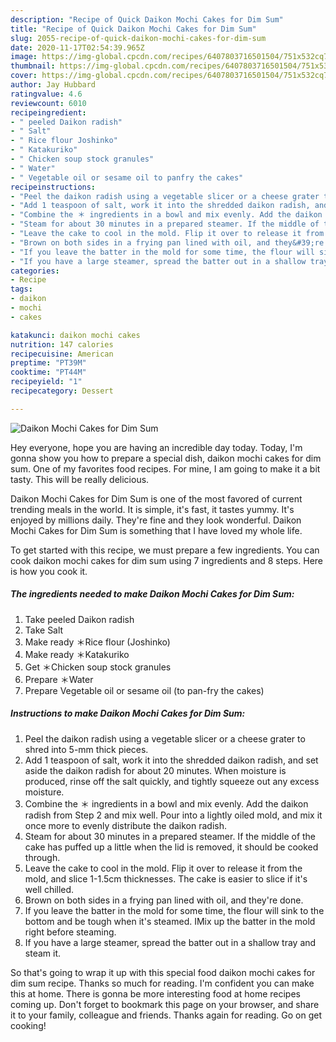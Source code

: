```yaml
---
description: "Recipe of Quick Daikon Mochi Cakes for Dim Sum"
title: "Recipe of Quick Daikon Mochi Cakes for Dim Sum"
slug: 2055-recipe-of-quick-daikon-mochi-cakes-for-dim-sum
date: 2020-11-17T02:54:39.965Z
image: https://img-global.cpcdn.com/recipes/6407803716501504/751x532cq70/daikon-mochi-cakes-for-dim-sum-recipe-main-photo.jpg
thumbnail: https://img-global.cpcdn.com/recipes/6407803716501504/751x532cq70/daikon-mochi-cakes-for-dim-sum-recipe-main-photo.jpg
cover: https://img-global.cpcdn.com/recipes/6407803716501504/751x532cq70/daikon-mochi-cakes-for-dim-sum-recipe-main-photo.jpg
author: Jay Hubbard
ratingvalue: 4.6
reviewcount: 6010
recipeingredient:
- " peeled Daikon radish"
- " Salt"
- " Rice flour Joshinko"
- " Katakuriko"
- " Chicken soup stock granules"
- " Water"
- " Vegetable oil or sesame oil to panfry the cakes"
recipeinstructions:
- "Peel the daikon radish using a vegetable slicer or a cheese grater to shred into 5-mm thick pieces."
- "Add 1 teaspoon of salt, work it into the shredded daikon radish, and set aside the daikon radish for about 20 minutes. When moisture is produced, rinse off the salt quickly, and tightly squeeze out any excess moisture."
- "Combine the ＊ ingredients in a bowl and mix evenly. Add the daikon radish from Step 2 and mix well. Pour into a lightly oiled mold, and mix it once more to evenly distribute the daikon radish."
- "Steam for about 30 minutes in a prepared steamer. If the middle of the cake has puffed up a little when the lid is removed, it should be cooked through."
- "Leave the cake to cool in the mold. Flip it over to release it from the mold, and slice 1-1.5cm thicknesses. The cake is easier to slice if it&#39;s well chilled."
- "Brown on both sides in a frying pan lined with oil, and they&#39;re done."
- "If you leave the batter in the mold for some time, the flour will sink to the bottom and be tough when it&#39;s steamed. IMix up the batter in the mold right before steaming."
- "If you have a large steamer, spread the batter out in a shallow tray and steam it."
categories:
- Recipe
tags:
- daikon
- mochi
- cakes

katakunci: daikon mochi cakes 
nutrition: 147 calories
recipecuisine: American
preptime: "PT39M"
cooktime: "PT44M"
recipeyield: "1"
recipecategory: Dessert

---
```



![Daikon Mochi Cakes for Dim Sum](https://img-global.cpcdn.com/recipes/6407803716501504/751x532cq70/daikon-mochi-cakes-for-dim-sum-recipe-main-photo.jpg)

Hey everyone, hope you are having an incredible day today. Today, I'm gonna show you how to prepare a special dish, daikon mochi cakes for dim sum. One of my favorites food recipes. For mine, I am going to make it a bit tasty. This will be really delicious.



Daikon Mochi Cakes for Dim Sum is one of the most favored of current trending meals in the world. It is simple, it's fast, it tastes yummy. It's enjoyed by millions daily. They're fine and they look wonderful. Daikon Mochi Cakes for Dim Sum is something that I have loved my whole life.


To get started with this recipe, we must prepare a few ingredients. You can cook daikon mochi cakes for dim sum using 7 ingredients and 8 steps. Here is how you cook it.

<!--inarticleads1-->

##### The ingredients needed to make Daikon Mochi Cakes for Dim Sum:

1. Take  peeled Daikon radish
1. Take  Salt
1. Make ready  ＊Rice flour (Joshinko)
1. Make ready  ＊Katakuriko
1. Get  ＊Chicken soup stock granules
1. Prepare  ＊Water
1. Prepare  Vegetable oil or sesame oil (to pan-fry the cakes)




<!--inarticleads2-->

##### Instructions to make Daikon Mochi Cakes for Dim Sum:

1. Peel the daikon radish using a vegetable slicer or a cheese grater to shred into 5-mm thick pieces.
1. Add 1 teaspoon of salt, work it into the shredded daikon radish, and set aside the daikon radish for about 20 minutes. When moisture is produced, rinse off the salt quickly, and tightly squeeze out any excess moisture.
1. Combine the ＊ ingredients in a bowl and mix evenly. Add the daikon radish from Step 2 and mix well. Pour into a lightly oiled mold, and mix it once more to evenly distribute the daikon radish.
1. Steam for about 30 minutes in a prepared steamer. If the middle of the cake has puffed up a little when the lid is removed, it should be cooked through.
1. Leave the cake to cool in the mold. Flip it over to release it from the mold, and slice 1-1.5cm thicknesses. The cake is easier to slice if it&#39;s well chilled.
1. Brown on both sides in a frying pan lined with oil, and they&#39;re done.
1. If you leave the batter in the mold for some time, the flour will sink to the bottom and be tough when it&#39;s steamed. IMix up the batter in the mold right before steaming.
1. If you have a large steamer, spread the batter out in a shallow tray and steam it.




So that's going to wrap it up with this special food daikon mochi cakes for dim sum recipe. Thanks so much for reading. I'm confident you can make this at home. There is gonna be more interesting food at home recipes coming up. Don't forget to bookmark this page on your browser, and share it to your family, colleague and friends. Thanks again for reading. Go on get cooking!
